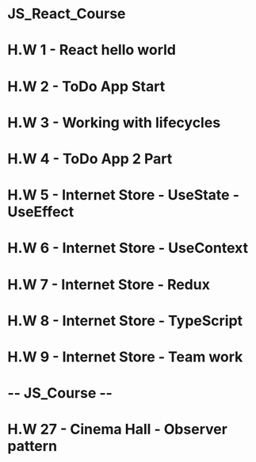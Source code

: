 # JS_React_Course
# H.W 1 - React hello world
# H.W 2 - ToDo App Start
# H.W 3 - Working with lifecycles
# H.W 4 - ToDo App 2 Part
# H.W 5 - Internet Store - UseState - UseEffect
# H.W 6 - Internet Store - UseContext
# H.W 7 - Internet Store - Redux
# H.W 8 - Internet Store - TypeScript
# H.W 9 - Internet Store - Team work

# -- JS_Course --
# H.W 27 - Cinema Hall - Observer pattern
